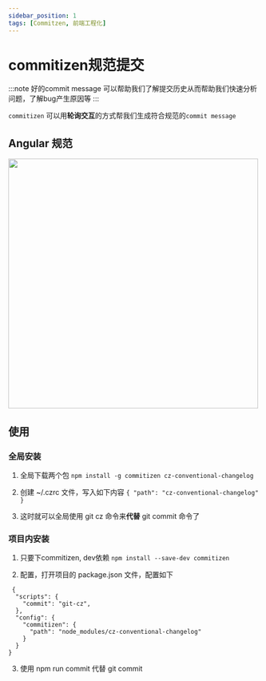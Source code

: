 ```yaml
---
sidebar_position: 1
tags: [Commitzen, 前端工程化]
---
```


# commitizen规范提交

:::note
好的commit message 可以帮助我们了解提交历史从而帮助我们快速分析问题，了解bug产生原因等
:::

`commitizen` 可以用**轮询交互**的方式帮我们生成符合规范的`commit message`

## Angular 规范

<img src="https://cdn.jsdelivr.net/gh/z1the3/myCDNassets/assets/monorepo-project/projects/z1the3-doc/source/2433117761.png" width="500"/>


## 使用

### 全局安装

1. 全局下载两个包
`npm install -g commitizen cz-conventional-changelog`

2. 创建 ~/.czrc 文件，写入如下内容
`{ "path": "cz-conventional-changelog" }`

3. 这时就可以全局使用 git cz 命令来**代替** git commit 命令了

### 项目内安装

1. 只要下commitizen, dev依赖
`npm install --save-dev commitizen`

2. 配置，打开项目的 package.json 文件，配置如下
```
 {
  "scripts": {
    "commit": "git-cz",
  },
  "config": {
    "commitizen": {
      "path": "node_modules/cz-conventional-changelog"
    }
  }
}
```

3. 使用 npm run commit 代替 git commit